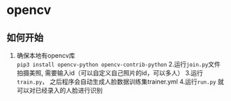 # opencv

## 如何开始
  1. 确保本地有opencv库  
    `pip3 install opencv-python opencv-contrib-python`
  2.运行`join.py`文件 拍摄美照, 需要输入id（可以自定义自己照片的id，可以多人）
  3.运行`train.py`， 之后程序会自动生成人脸数据训练集trainer.yml
  4.运行`run.py` 就可以对已经录入的人脸进行识别
